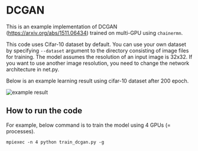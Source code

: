 # DCGAN

This is an example implementation of DCGAN (https://arxiv.org/abs/1511.06434) 
trained on multi-GPU using `chainermn`.

This code uses Cifar-10 dataset by default.
You can use your own dataset by specifying `--dataset` argument to the directory consisting of image files for training.
The model assumes the resolution of an input image is 32x32.
If you want to use another image resolution, you need to change the network architecture in net.py.

Below is an example learning result using cifar-10 dataset after 200 epoch.

![example result](https://raw.githubusercontent.com/pfnet/chainermn/master/examples/dcgan/example_image.png)

## How to run the code

For example, below command is to train the model using 4 GPUs (= processes).

```
mpiexec -n 4 python train_dcgan.py -g
```
